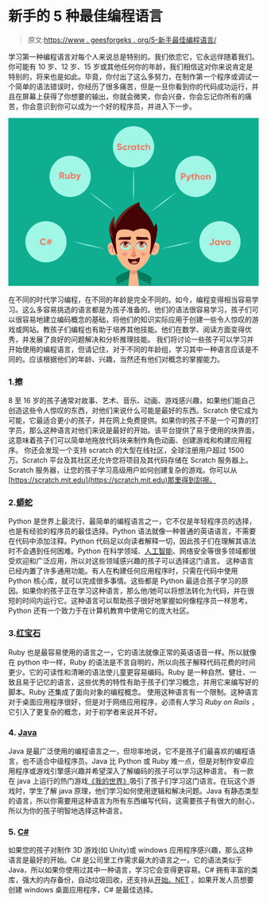 # 新手的 5 种最佳编程语言

> 原文:[https://www . geesforgeks . org/5-新手最佳编程语言/](https://www.geeksforgeeks.org/5-best-programming-languages-for-newbies/)

学习第一种编程语言对每个人来说总是特别的。我们依恋它，它永远伴随着我们。你可能有 10 岁、12 岁、15 岁或其他任何你的年龄，我们相信这对你来说肯定是特别的，将来也是如此。毕竟，你付出了这么多努力，在制作第一个程序或调试一个简单的语法错误时，你经历了很多痛苦，但是一旦你看到你的代码成功运行，并且在屏幕上获得了你想要的输出，你就会微笑，你会兴奋，你会忘记你所有的痛苦，你会意识到你可以成为一个好的程序员，并进入下一步。

![5-Best-Programming-Languages-For-NewBies](img/0e3ecb87c388b9a3b59e09ef61d43ec7.png)

在不同的时代学习编程，在不同的年龄是完全不同的。如今，编程变得相当容易学习。这么多容易挑选的语言都是为孩子准备的。他们的语法很容易学习，孩子们可以很容易地建立编码概念的基础，将他们的知识实际应用于创建一些令人惊叹的游戏或网站。教孩子们编程也有助于培养其他技能。他们在数学、阅读方面变得优秀，并发展了良好的问题解决和分析推理技能。
我们将讨论一些孩子可以学习并开始使用的编程语言，但请记住，对于不同的年龄组，学习其中一种语言应该是不同的。应该根据他们的年龄、兴趣，当然还有他们对概念的掌握能力。

### 1.擦

8 至 16 岁的孩子通常对故事、艺术、音乐、动画、游戏感兴趣，如果他们能自己创造这些令人惊叹的东西，对他们来说什么可能是最好的东西。Scratch 使它成为可能，它最适合更小的孩子，并在网上免费提供。如果你的孩子不是一个可靠的打字员，那么这种语言对他们来说是最好的开始。该平台提供了易于使用的块界面，这意味着孩子们可以简单地拖放代码块来制作角色动画、创建游戏和构建应用程序。
你还会发现一个支持 scratch 的大型在线社区，全球注册用户超过 1500 万。Scratch 平台及其社区还允许您将项目及其代码存储在 Scratch 服务器上。Scratch 服务器，让您的孩子学习高级用户如何创建复杂的游戏。你可以从[https://scratch.mit.edu](https://scratch.mit.edu)那里得到刮擦。

### 2.[蟒蛇](https://www.geeksforgeeks.org/python-programming-language/)

Python 是世界上最流行、最简单的编程语言之一，它不仅是年轻程序员的选择，也是有经验的程序员的最佳选择。Python 语法就像一种普通的英语语言，不需要在代码中添加注释。Python 代码足以向读者解释一切，因此孩子们在理解其语法时不会遇到任何困难。Python 在科学领域、[人工智能](https://www.geeksforgeeks.org/artificial-intelligence-an-introduction/)、网络安全等很多领域都很受欢迎和广泛应用，所以对这些领域感兴趣的孩子可以选择这门语言。
这种语言已经内置了许多通用功能。有人在构建任何应用程序时，只需在代码中使用 Python 核心库，就可以完成很多事情。这些都是 Python 最适合孩子学习的原因。如果你的孩子正在学习这种语言，那么他/她可以将想法转化为代码，并在很短的时间内运行它。这种语言可以帮助孩子很好地掌握如何像程序员一样思考。Python 还有一个致力于在计算机教育中使用它的庞大社区。

### 3.[红宝石](https://www.geeksforgeeks.org/ruby-programming-language/)

Ruby 也是最容易使用的语言之一，它的语法就像正常的英语语音一样。所以就像在 python 中一样，Ruby 的语法是不言自明的，所以向孩子解释代码花费的时间更少。它的可读性和清晰的语法使儿童更容易编码。Ruby 是一种自然、健壮、一致且易于记忆的语言，这些优秀的特性有助于孩子们学习概念，并用它来编写好的脚本。Ruby 还集成了面向对象的编程概念。
使用这种语言有一个限制。这种语言对于桌面应用程序很好，但是对于网络应用程序，必须有人学习 *Ruby on Rails* ，它引入了更复杂的概念，对于初学者来说并不好。

### 4. [Java](https://www.geeksforgeeks.org/java/)

Java 是最广泛使用的编程语言之一，但坦率地说，它不是孩子们最喜欢的编程语言，也不适合中级程序员。Java 比 Python 或 Ruby 难一点，但是对制作安卓应用程序或游戏引擎感兴趣并希望深入了解编码的孩子可以学习这种语言。
有一款在 java 上运行的热门游戏[《我的世界》](https://www.minecraft.net/en-us/what-is-minecraft/)吸引了孩子们学习这门语言。在玩这个游戏时，学生了解 java 原理，他们学习如何使用逻辑和解决问题。Java 有静态类型的语言，所以你需要用这种语言为所有东西编写代码，这需要孩子有很大的耐心，所以为你的孩子明智地选择这种语言。

### 5. [C# ](https://www.geeksforgeeks.org/csharp-programming-language/)

如果您的孩子对制作 3D 游戏(如 Unity)或 windows 应用程序感兴趣，那么这种语言是最好的开始。C# 是公司里工作需求最大的语言之一，它的语法类似于 Java，所以如果你使用过其中一种语言，学习它会变得更容易。C# 拥有丰富的类库，强大的内存备份，自动垃圾回收，还支持从[开始。NET](https://www.geeksforgeeks.org/introduction-to-net-framework/) 。如果开发人员想要创建 windows 桌面应用程序，C# 是最佳选择。
